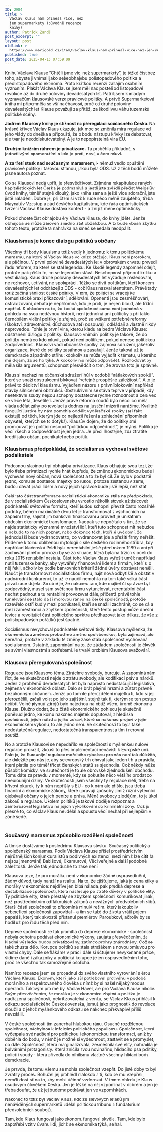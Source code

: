 ```yaml
---
ID: 2984
title: >
  Václav Klaus nám přinesl více, než
  jen supermarkety (původně recenze
  knihy)
author: Patrick Zandl
post_excerpt: ""
layout: post
oldlink: >
  https://www.marigold.cz/item/vaclav-klaus-nam-prinesl-vice-nez-jen-supermarkety-puvodne-recenze-knihy
published: true
post_date: 2015-04-13 07:59:09
---
```

<p>Knihu Václava Klause “Chtěli jsme víc, než supermarkety”, je těžké číst bez toho, abyste ji vnímali jako sebeobhajobu polistopadového politika a předlistopadového ekonoma. Proto krátkou recenzi zahájím osobním vyznáním. Plakát Václava Klause jsem měl nad postelí od listopadové revoluce až do druhé poloviny devadesátých let. Patřil jsem k mladým vyznavačům klausovské verze pravicové politiky. A právě Supermarketová kniha mi připomněla se vší naléhavostí, proč od druhé poloviny devadesátých let Klause považuji za přítěž, za škodlivou váhu tuzemské politické scény.</p>

<!--more-->

<p><strong>Jádrem Klausovy knihy je stížnost na přeregulaci současného Česka</strong>. Na krásné křivce Václav Klaus ukazuje, jak moc se změnila míra regulace od jeho vlády do dneška a připouští, že o bodu nástupu křivky lze debatovat, ale tvar je neoddiskutovatelný. A je to nepopiratelná vina EU.</p>
<p><strong>Druhým knižním ráhnem je privatizace.</strong> Ta proběhla příkladně, s jednotlivými opomenutími a kdo je proti, neví, o čem mluví.</p>
<p><strong>A za třetí stesk nad současným marasmem</strong>, k němuž vedlo opuštění pravicové politiky i takovou stranou, jakou byla ODS. Už z těch bodů můžete jasně autora poznat.</p>
<p>Co se Klausovi nedá upřít, je přesvědčivost. Zejména rekapitulace raných kapitalistických let Česka je podmanivá a jestli jste zvládli přečíst Weigelův úvod knihy, téměř stejně dlouhý, jako kniha sama a ještě více adorační, jste jistě naladěni. Dobré je, při čtení si vzít k ruce něco méně zaujatého, třeba Maynatův Vzestup a pád českého kapitalistmu, kde řada optimistických tvrzení Václava Klause dostává kontext - a zní již méně optimisticky.</p>
<p>Pokud chcete číst obhajobu éry Václava Klause, do knihy jděte. Jenže obhajoba se může zároveň snadno stát obžalobou. A to bude obsah zbytku tohoto textu, protože ta nahrávka na smeč se nedala neodpálit.</p>
<h3>Klausismus je konec dialogu politiků s občany</h3>
<p>Všechny tři body klausismu totiž vedly k jednomu: k tomu politickému marasmu, na který si Václav Klaus ve knize stěžuje. Klaus není prorokem, ale příčinou. V první polovině devadesátých let v obrovském chvatu provedl řadu reforem, za které se stal legendou. Ke škodě legendy zapomněl odejít, protože pak přišlo to, co se legendám stává. Neschopnost přijmout kritiku a vést dialog. Klaus druhé poloviny devadesátých let vyžaduje následování, ne rozhovor, uctívání, ne spolupráci. Těžko se divit politikům, kteří koncem devadesátých let odcházejí z ODS - což Klaus nazval atentátem. Právě tady totiž začíná shnilost české politiky. V tom, že politici se vracejí ke komunistické praxi přikazování, sdělování. Oponenti jsou zesměšňování, ostrakizováni, debata je nepřítomná, kdo je proti, je ne jen bloud, ale třídní nepřítel. S ohledem na to, že česká společnost sama není jednotná v pohledu na svou nedávnou historii, není jednotná ani politicky a při takto černobílém vidění politiky je zřejmé, proč se veškeré potřebné reformy (školství, zdravotnictví, důchodová atd) posouvají, odkládají a vlastně nikdy neprovedou. Tohle je první vina, kterou kladu na bedra Václava Klause: odstranění dialogu z politiky. Klausovo vnímání politiky je takové, že do politiky nemá co kdo mluvit, pokud není politikem, pokud nenese politickou zodpovědnost. Klausovi vadí občanské spolky, zájmová sdružení, jakékoliv organizace, které do politiky zasáhnou a zasahují. Jenže taková už je demokracie západního střihu: kdokoliv se může vyjádřit k tématu, u kterého má dojem, že se ho týká. A kdokoliv mu může odpovědět. Rozhodovat by měla síla argumentů, schopnost přesvědčit o tom, že zrovna toto je správně.</p>
<p>Klaus si nachází na občanská sdružení hůl v podobě “nátlakových spolků”, které se snaží obstrukcemi blokovat “veřejně prospěšné záležitosti”. A to je právě to dědictví klausismu. Vyjádření názoru a právní blokování například stavby silnice není obstrukcí. Obstruktivním se stává teprve v případě, kdy neefektivní soudy nejsou schopny dostatečně rychle rozhodnout a celá věc se vleče léta, desetiletí. Jenže právě reforma soudů bylo něco, co měla vláda udělat záhy po revoluci a dodnes na justiční mizérii narážíme. Kvalitně fungující justice by nám pomohla oddělit vyděračské spolky (asi fakt existují) od těch, kterým jde co nejlepší řešení a zohlednění připomínek obyvatel, kterých se to dotýká). Klausův dojem, že do politiky smí promlouvat jen politici nesoucí “politickou odpovědnost”, je mylný. Politika je věcí všech a zodpovědnost je jen jedna. Je přeci lhostejné, zda ztratíte kredit jako občan, podnikatel nebo politik.</p>
<h3>Klausismus předpokládal, že socialismus vychoval světové podnikatele</h3>
<p>Podobnou slabinou trpí obhajoba privatizace. Klaus obhajuje svou tezi, že bylo třeba privatizaci rychle hnát kupředu, že změnou ekonomickou bude i vychován nový občan, nová společnost a to že byl cíl. Že bylo v podstatě jedno, komu se dostanou majetky do rukou, protože zůstanou v zemi, budou dávat práci lidem a nový jejich správce bude jistě lepší, než stát.</p>
<p>Celá tato část transformace socialistické ekonomiky stála na předpokladu, že v socialistickém Československu vyrostlo několik stovek až tisícovek podnikatelů světového formátu, kteří budou schopni převzít často rozsáhlé podniky, během maximálně dvou let je transformovat z východních na západní trhy, zajistit jim bankovní financování a provést je unikátním obdobím ekonomické transformace. Naopak se nepočítalo s tím, že se najde statisticky významné množství lidí, kteří tuto schopnost mít nebudou a nebude to na nich poznat, nebo dokonce těch, kteří si uvědomí, že jednodušší bude vydrancovat to, co vydrancovat jde a přežití firmy neřešit. Přidejme k tomu oblíbenou mytologii o síle českého rodinného stříbra, kdy například kladenská Poldi byla nerentabilní ještě před rokem 1989 a ani při zachování plného provozu by se za situace, která byla na trzích s ocelí do roku 2015 rentabilní nestala. Část toho Václav Klaus vyřešit uměl: například nutil tuzemské banky, aby vytvářely financování lidem a firmám, kteří si o něj řekli, ačkoliv by podle bankovních kritérií žádné úvěry dostávat neměli. Naučit je transformovat socialistickou firmu, najít nová odbytiště a obstát v nadnárodní konkurenci, to už je naučit nemohl a na tom také velká část privatizace dojela. Smutné je, že nakonec tam, kde majitel či správce byl zodpovědný, musel sám svěřenou firmu vytunelovat, nerentabilní část nechat padnout a tu rentabilní provozovat dále, přičemž právě tohle tunelování se stalo další morovou ránou na české společnosti, protože rozevřelo ostří kudly mezi podnikateli, kteří se snažili zachránit, co se dá a mezi zaměstnanci a zbytkem společnosti, které tento postup může dnešní levice a revoltující část politického spektra předhazovat jako důkaz, že vše z polistopadových pořádků jest špatně.</p>
<p>Socialismus nevychoval podnikatele světové třídy. Klausova myšlenka, že ekonomickou změnou probudíme změnu společenskou, byla zajímavá, ale nereálná, protože v základu té změny zase stála společnost vychovaná socialismem. Ostatně, zapomínání na to, že základem společnosti je člověk se svými vlastnostmi a potřebami, je trvalý problém Klausova uvažování.</p>
<h3>Klausova přeregulovaná společnost</h3>
<p>Regulace jsou Klausovo téma. Ztrácíme svobody, burcuje. A zapomíná nám říct, že ve skutečnosti nejde o ztrátu svobody, ale kodifikaci práv a nároků. Jeden z problémů devadesátých let byla naprosto nedostačující legislativa, zejména v ekonomické oblasti. Dalo se brát plnými hrstmi a zůstat právně bezúhonným občanem. Jenže po tomhle přerozdělení majetku ti, kdo si jej přerozdělili, začali volat po jeho zajištění, stejně tak ti, kterým se ten postup nelíbil. Volné plynutí zdrojů bylo najednou na obtíž všem, kromě ekonoma Klause. Dlužno dodat, že z čistě ekonomického pohledu je skutečně poněkud jedno, ke komu nakonec majetek doputoval, z hlediska společnosti, jejích nálad a jejího zdraví, které se nakonec projeví v jejím ekonomickém výkonu, to ale jedno není. Ve skutečnosti to byla také nedostatečná regulace, nedostatečná transparentnost a tím i nerovná soutěž.</p>
<p>No a protože Klausovi se nepodařilo ve společnosti s myšlenkou nulové regulace prorazit, zkouší to přes implementaci nenávisti k Evropské unii. Fakt je, že Eurounijní regulace mořského rybolovu pro nás není tak důležitá, ale důležité pro nás je, aby se evropský trh choval jako jeden trh a pravidla, která platila pro téměř třicet členských států se sjednotila. Což někdy může působit komicky, ve skutečnosti je to ale obrovské zjednodušení obchodu. Tomu dáte za pravdu v momentě, kdy se pokusíte něco většího prodat co neeurounijní ciziny. Ve skutečnosti jsem všechny ty regulace měli, třeba na křivost okurek, ty k nám nepřišly s EU - co k nám ale přišlo, jsou třeba finanční a ekonomické zákony, které upravují způsoby, jimiž různí výtečníci ojebávají občany o jejich peníze a práva. Méně svobody zlodějům, to je úkol zákonů a regulace. Úkolem politiků je takové zloděje rozpoznat a zainteresovat legislativu na jejich vykolíkování do kriminální zóny. Což je přesně to, co Václav Klaus neudělal a spoustu věcí nechal při nejlepším v zóně šedé.</p>
<h3><br />Současný marasmus způsobilo rozdělení společnosti</h3>
<p>A tím se dostáváme k poslednímu Klausovu stesku. Současný politický a společenský marasmus. Podle Václava Klause přišel prostřednictvím nejrůznějších konjunkturalistů a podivných existencí, mezi nimiž lze cítit (a nejsou jmenováni) Babišové, Okamurové, Věci veřejné a další podobné záležitosti. Jenže tak jednoduché to zase není.</p>
<p>Klausova teze, že pro morálku není v ekonomice žádné ospravedlnění, žádný důvod, tady naráží na realitu. Na to, že zjišťujeme, jaká je cena etiky a morálky v ekonomice: nejdříve jen blbá nálada, pak prudká deprese a destabilizace společnosti, která následuje po ztrátě důvěry v politické elity. Ty politické elity, které přestaly se zbytkem společnosti komunikovat jinak, než prostřednictvím odfláknutých zákonů a nevážných předvolebních slibů. Starší části společnosti to připomíná minulý režim, který jakoukoliv sebereflexi společnosti zapovídal - a tím se také do života vrátil pojem papaláš, který tak skvostě přistanul premiérovi Paroubkovi, ačkoliv by se hodil už pro řadu těch před ním.</p>
<p>Deprese společnosti se tak promítla do deprese ekonomické - společnost nebyla ochotna podávat ekonomické výkony, zaujata přesvědčením, že kladné výsledky budou privatizovány, zatímco prohry znárodněny. Což se také zhusta dělo. Korupce politiků se stala strašákem a novou omluvou pro vlastní chyby. Dále se flákáme v práci, dále si účtujeme nevykonané práce, šidíme daně i zákazníky a politická korupce je jen ospravedlněním toho, proč se všechno tak samozřejmě ošolíchá. <br /> <br />Namísto recenze jsem se propadnul do svého vlastního vyrovnání s érou Václava Klause. Ekonom, který jako sůl potřeboval protiváhu v podobě morálního a respektovaného člověka s nímž by si našel nějaký modus operandi. Takovým pro mě byl Václav Havel, ale pro Václava Klause nikoliv. Svým přesvědčením, že morálka je v ekonomice zbytná a politika je nadřazená společnosti, nekritizovatelná z venku, se Václav Klaus přihlásil k odkazu socialistického Československa, jemuž jako prognostik do revoluce sloužil a z jehož myšlenkového odkazu se nakonec překvapivě příliš nevzdálil.</p>
<p>V české společnosti tím zanechal hlubokou ránu. Osudně rozdělenou společnost, náchylnou k infekcím politického populismu. Společnost, která vyčerpala své nadšení pro politickou i ekonomickou transformaci, aniž by doběhla do bodu, v němž je možné si vydechnout, zastavit se a promyslet, co dále. Společnost, která marginalizovala, zesměšnila své elity, nahradila je bulvárními protagonisty. Která zničila svou novinařinu, hlídacího psa politiky, policii i soudy - která přivedla do nihilismu vlastně všechny hlídací body demokracie.</p>
<p>Je pravda, že tomu všemu se mohla společnost vzepřít. Do jisté doby to byl zvratný proces. Bohužel jej prohlédl málokdo a ti, kdo se mu vzepřeli, neměli dost sil na to, aby mohli účinně vzdorovat. V tomto ohledu je Klaus osudovým člověkem Česka. Jen je těžké na něj vzpomínat v dobrém a jen je třeba doufat, že už jej budeme potkávat jen ve vzpomínkách.</p>
<p>Nakonec to totiž byl Václav Klaus, kdo ze slevových letáků jím nenáviděných supermarketů udělal politickou tribunu a fundatorium předvolebních soubojů.</p>
<p>Tam, kde Klaus fungoval jako ekonom, fungoval skvěle. Tam, kde bylo zapotřebí vzít v úvahu lidi, jichž se ekonomika týká, selhal. </p>